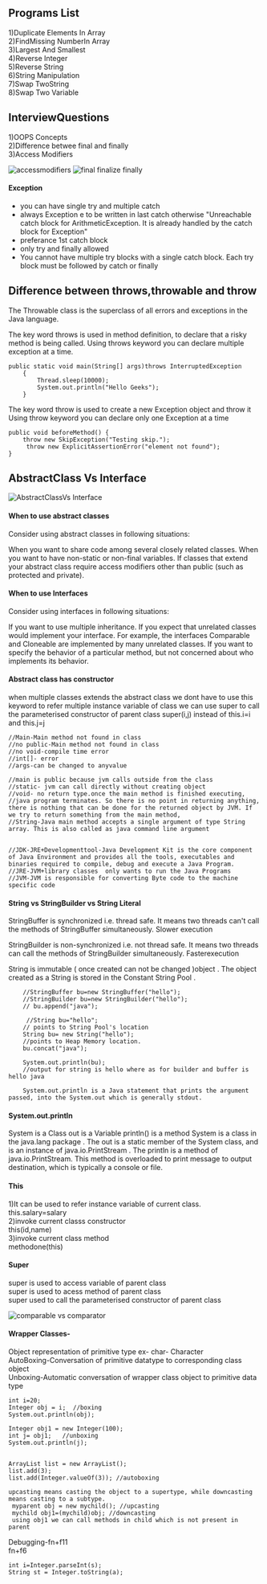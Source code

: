 
## Programs List
1)Duplicate Elements In Array  <br />
2)FindMissing NumberIn Array <br />
3)Largest And Smallest<br />
4)Reverse Integer<br />
5)Reverse String<br />
6)String Manipulation<br />
7)Swap TwoString<br />
8)Swap Two Variable <br />
## InterviewQuestions
1)OOPS Concepts <br />
2)Difference betwee final and finally <br />
3)Access Modifiers

![accessmodifiers](https://user-images.githubusercontent.com/24494133/44627329-960de580-a949-11e8-8829-685eb59c8f70.PNG)
![final finalize finally](https://user-images.githubusercontent.com/24494133/51971422-15768680-249f-11e9-9806-b9f3a041080b.PNG)
>
#### Exception
- you can have single try and multiple catch </br>
- always Exception e to be written in last catch otherwise "Unreachable catch block for ArithmeticException. It is already handled by the catch block for Exception" </br>
- preferance 1st catch block </br>
- only try and finally allowed </br>
- You cannot have multiple try blocks with a single catch block. Each try block must be followed by catch or finally </br>
## Difference between throws,throwable and throw
The Throwable class is the superclass of all errors and exceptions in the Java language.

The key word throws is used in method definition, to declare that a risky method is being called.
Using throws keyword you can declare multiple exception at a time.

```
public static void main(String[] args)throws InterruptedException 
    { 
        Thread.sleep(10000); 
        System.out.println("Hello Geeks"); 
    } 
```


The key word throw  is used to create a new Exception object and throw it
Using throw keyword you can declare only one Exception at a time

```
public void beforeMethod() {
    throw new SkipException("Testing skip.");
     throw new ExplicitAssertionError("element not found");
}
```
## AbstractClass Vs Interface
![AbstractClassVs Interface](https://user-images.githubusercontent.com/24494133/54104952-8773b100-43f7-11e9-8f20-9591825fd5b5.PNG)
####   When to use abstract classes
Consider using abstract classes in following situations:

When you want to share code among several closely related classes.
When you want to have non-static or non-final variables.
If classes that extend your abstract class require access modifiers other than public (such as protected and private).
####  When to use Interfaces
Consider using interfaces in following situations:

If you want to use multiple inheritance.
If you expect that unrelated classes would implement your interface. For example, the interfaces Comparable and Cloneable are implemented by many unrelated classes.
If you want to specify the behavior of a particular method, but not concerned about who implements its behavior.
####  Abstract class has constructor  
when multiple classes extends the abstract class we dont have to use this keyword to refer multiple instance variable of  class we can use super to call the parameterised constructor of parent class
super(i,j) instead of this.i=i and this.j=j
```
//Main-Main method not found in class
//no public-Main method not found in class
//no void-compile time error
//int[]- error
//args-can be changed to anyvalue

//main is public because jvm calls outside from the class
//static- jvm can call directly without creating object
//void- no return type.once the main method is finished executing, 
//java program terminates. So there is no point in returning anything, there is nothing that can be done for the returned object by JVM. If we try to return something from the main method,
//String-Java main method accepts a single argument of type String array. This is also called as java command line argument


//JDK-JRE+Developmenttool-Java Development Kit is the core component of Java Environment and provides all the tools, executables and binaries required to compile, debug and execute a Java Program.
//JRE-JVM+library classes  only wants to run the Java Programs
//JVM-JVM is responsible for converting Byte code to the machine specific code

```
####  String vs StringBuilder vs String Literal 
StringBuffer is synchronized i.e. thread safe. It means two threads can't call the methods of StringBuffer simultaneously.
Slower execution

StringBuilder is non-synchronized i.e. not thread safe. It means two threads can call the methods of StringBuilder simultaneously.
Fasterexecution

String is immutable  ( once created can not be changed )object  . The object created as a String is stored in the  Constant String Pool  .



        //StringBuffer bu=new StringBuffer("hello");  
        //StringBuilder bu=new StringBuilder("hello");  
    	// bu.append("java"); 
         
         //String bu="hello";
        // points to String Pool's location
        String bu= new String("hello");
        //points to Heap Memory location.
        bu.concat("java");
       
        System.out.println(bu);  
        //output for string is hello where as for builder and buffer is hello java
        
        System.out.println is a Java statement that prints the argument passed, into the System.out which is generally stdout.
####  System.out.println
System is a Class
out is a Variable
println() is a method
System is a class in the java.lang package . The out is a static member of the System class, and is an instance of java.io.PrintStream . The println is a method of java.io.PrintStream. This method is overloaded to print message to output destination, which is typically a console or file.
 
 #### This
1)It can be used to refer instance variable of current class. </br>
this.salary=salary </br>
2)invoke current classs constructor </br>
this(id,name) </br>
3)invoke current class method </br>
methodone(this) </br>

 #### Super
super is used to access variable of parent class </br>
super is used to acess method of parent class </br>
super  used to call the parameterised constructor of parent class </br>

![comparable vs comparator](https://user-images.githubusercontent.com/24494133/81765057-85701b00-94f0-11ea-9b02-96b9c7733e7d.PNG)
 #### Wrapper Classes-  
Object representation of primitive type ex- char- Character </br>
AutoBoxing-Conversation of primitive datatype to corresponding class object </br>
Unboxing-Automatic conversation of wrapper class object to primitive data type
```
int i=20;
Integer obj = i;  //boxing
System.out.println(obj);
		
Integer obj1 = new Integer(100);
int j= obj1;   //unboxing
System.out.println(j);

		
ArrayList list = new ArrayList();
list.add(3);
list.add(Integer.valueOf(3)); //autoboxing
```
```
upcasting means casting the object to a supertype, while downcasting means casting to a subtype.
 myparent obj = new mychild(); //upcasting
 mychild obj1=(mychild)obj; //downcasting
 using obj1 we can call methods in child which is not present in parent
 ```
Debugging-fn+f11 </br>
fn+f6 </br>
```
int i=Integer.parseInt(s); 	
String st = Integer.toString(a);
```		
